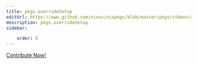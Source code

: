 ```yaml
---
title: pkgs.overrideSetup
editUrl: https://www.github.com/nixos/nixpkgs/blob/master/pkgs/stdenv/adapters.nix#L53C19
description: pkgs.overrideSetup
sidebar:

    order: 8
---
```


<a href="https://www.github.com/nixos/nixpkgs/blob/master/pkgs/stdenv/adapters.nix#L53C19">Contribute Now!</a>



